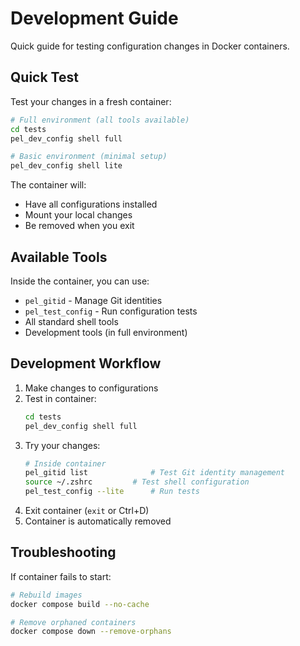 # Development Guide

Quick guide for testing configuration changes in Docker containers.

## Quick Test

Test your changes in a fresh container:

```bash
# Full environment (all tools available)
cd tests
pel_dev_config shell full

# Basic environment (minimal setup)
pel_dev_config shell lite
```

The container will:
- Have all configurations installed
- Mount your local changes
- Be removed when you exit

## Available Tools

Inside the container, you can use:
- `pel_gitid` - Manage Git identities
- `pel_test_config` - Run configuration tests
- All standard shell tools
- Development tools (in full environment)

## Development Workflow

1. Make changes to configurations
2. Test in container:
   ```bash
   cd tests
   pel_dev_config shell full
   ```
3. Try your changes:
   ```bash
   # Inside container
   pel_gitid list              # Test Git identity management
   source ~/.zshrc         # Test shell configuration
   pel_test_config --lite      # Run tests
   ```
4. Exit container (`exit` or Ctrl+D)
5. Container is automatically removed

## Troubleshooting

If container fails to start:
```bash
# Rebuild images
docker compose build --no-cache

# Remove orphaned containers
docker compose down --remove-orphans
```